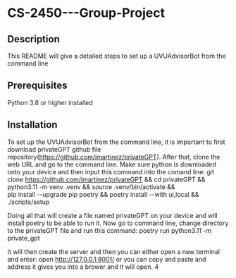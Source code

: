 # CS-2450---Group-Project

## Description
This README will give a detailed steps to set up a UVUAdvisorBot from the command line

## Prerequisites
Python 3.8 or higher installed

## Installation
To set up the UVUAdvisorBot from the command line, it is important to first download privateGPT github file repository(https://github.com/imartinez/privateGPT). After that, clone the web URL and go to the command line. Make sure python is downloaded onto your device and then input this command into the comand line: git clone https://github.com/imartinez/privateGPT && cd privateGPT && \
python3.11 -m venv .venv && source .venv/bin/activate && \
pip install --upgrade pip poetry && poetry install --with ui,local && ./scripts/setup

Doing all that will create a file named privateGPT on your device and will install poetry to be able to run it. Now go to command line, change directory to the privateGPT file and run this command: poetry run python3.11 -m private_gpt

It will then create the server and then you can either open a new terminal and enter: open http://127.0.0.1:8001/ or you can copy and paste and address it gives you into a brower and it will open. 4